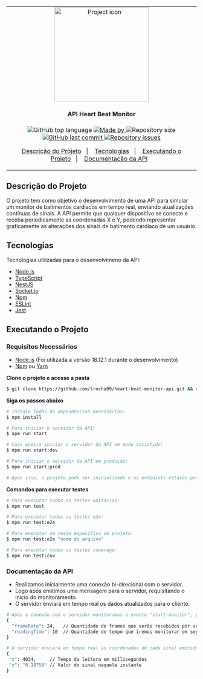 <table align="center"><tr><td align="center" width="9999">
<img src="https://img.freepik.com/premium-photo/3d-rendering-3d-illustration-red-heart-beat-monitor-pulse-line-icon-white-background-medical-icon-medical-apps-websites_640106-13.jpg?w=2000" align="center" width="250px" alt="Project icon">

<h4>API Heart Beat Monitor</h4>

<p align="center">
  <img alt="GitHub top language" src="https://img.shields.io/github/languages/top/lrocha09/heart-beat-monitor-api?color=E02041">

  <a href="https://github.com/lrocha09" target="_blank" rel="noopener noreferrer">
    <img alt="Made by" src="https://img.shields.io/badge/made%20by-Lucas%20Rocha-E02041">
  </a>

  <img alt="Repository size" src="https://img.shields.io/github/repo-size/lrocha09/heart-beat-monitor-api?color=E02041">

  <a href="https://github.com/lrocha09/heart-beat-monitor-api/commits/main">
    <img alt="GitHub last commit" src="https://img.shields.io/github/last-commit/lrocha09/heart-beat-monitor-api?color=E02041">
  </a>

  <a href="https://github.com/lrocha09/heart-beat-monitor-api/issues">
    <img alt="Repository issues" src="https://img.shields.io/github/issues/lrocha09/heart-beat-monitor-api?color=E02041">
  </a>

</p>

<p align="center">
  <a href="#descrição-do-projeto">Descrição do Projeto</a>&nbsp;&nbsp;&nbsp;|&nbsp;&nbsp;&nbsp;
  <a href="#tecnologias">Tecnologias</a>&nbsp;&nbsp;&nbsp;|&nbsp;&nbsp;&nbsp;
  <a href="#executando-o-projeto">Executando o Projeto</a>&nbsp;&nbsp;&nbsp;|&nbsp;&nbsp;&nbsp;
  <a href="#documentação-da-api">Documentação da API</a>&nbsp;&nbsp;&nbsp;
</p>

</td></tr>
</table>

## Descrição do Projeto

O projeto tem como objetivo o desenvolvimento de uma API para simular um monitor de batimentos cardíacos em tempo real, enviando atualizações contínuas de sinais. A API permite que qualquer dispositivo se conecte e receba periodicamente as coordenadas X e Y, podendo representar graficamente as alterações dos sinais de batimento cardíaco de um usuário. 

## Tecnologias

Tecnologias utilizadas para o desenvolvimeno da API:

- [Node.js](https://nodejs.org/en/)
- [TypeScript](https://www.typescriptlang.org/)
- [NestJS](https://nestjs.com/)
- [Socket.io](https://socket.io/pt-br/)
- [Npm](https://www.npmjs.com/)
- [ESLint](https://eslint.org/)
- [Jest](https://jestjs.io/)

## Executando o Projeto

### Requisitos Necessários

- [Node.js](https://nodejs.org/en/) (Foi utilizada a versão 18.12.1 durante o desenvolvimento)
- [Npm](https://www.npmjs.com/) ou [Yarn](https://classic.yarnpkg.com/)


**Clone o projeto e acesse a pasta**

```bash
$ git clone https://github.com/lrocha09/heart-beat-monitor-api.git && cd heart-beat-monitor-api
```

**Siga os passos abaixo**

```bash
# Instale todas as dependências necessárias:
$ npm install

# Para iniciar o servidor da API:
$ npm run start

# Caso queira iniciar o servidor da API em modo assistido:
$ npm run start:dev

# Para iniciar o servidor da API em produção:
$ npm run start:prod

# Após isso, o projeto pode ser inicializado e os endpoints estarão prontos para ser utilizados!
```

**Comandos para executar testes**

```bash
# Para executar todos os testes unitários:
$ npm run test

# Para executar todos os testes e2e:
$ npm run test:e2e

# Para executar um teste específico do projeto:
$ npm run test:e2e "nome do arquivo"

# Para executar todos os testes coverage:
$ npm run test:cov
```

### Documentação da API

- Realizamos inicialmente uma conexão bi-direcional com o servidor.
- Logo após emitimos uma mensagem para o servidor, requisitando o inicio do monitoramento.
- O servidor enviará em tempo real os dados atualizados para o cliente.

```bash
# Após a conexão com o servidor monitoramos o evento "start-monitor", para isso enviaremos uma menssagem para esse tópico, seguindo o seguinte escopo:
{
  "frameRate": 24,   // Quantidade de frames que serão recebidos por segundos
  "readingTime": 10  // Quantidade de tempo que iremos monitorar em segundos
}

# O servidor enviará em tempo real as coordenadas de cada sinal emitido, seguindo este padrão de menssagem:
{ 
 "x": 4034,     // Tempo da leitura em millisegundos
 "y": "0.18758" // Valor do sinal naquele instante
}
```

